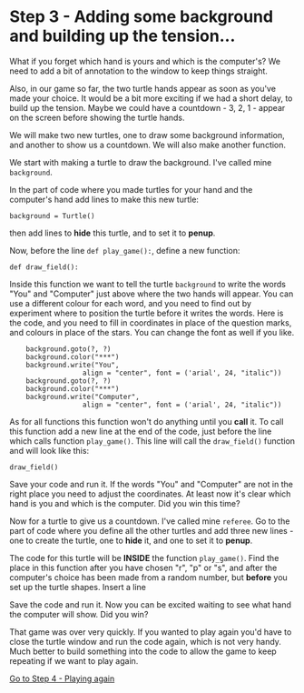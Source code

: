 # Step 3 - Adding some background and building up the tension...

What if you forget which hand is yours and which is the computer's? We need to add a bit of annotation to the window to keep things straight.

Also, in our game so far, the two turtle hands appear as soon as you've made your choice. It would be a bit more exciting if we had a short delay, to build up the tension. Maybe we could have a countdown - 3, 2, 1 - appear on the screen before showing the turtle hands.

We will make two new turtles, one to draw some background information, and another to show us a countdown. We will also make another function.

We start with making a turtle to draw the background. I've called mine ```background```.

In the part of code where you made turtles for your hand and the computer's hand add lines to make this new turtle:
```
background = Turtle()
```
then add lines to **hide** this turtle, and to set it to **penup**.

Now, before the line ```def play_game():```, define a new function:
```
def draw_field():
```
Inside this function we want to tell the turtle ```background``` to write the words "You" and "Computer" just above where the two hands will appear. You can use a different colour for each word, and you need to find out by experiment where to position the turtle before it writes the words. Here is the code, and you need to fill in coordinates in place of the question marks, and colours in place of the stars. You can change the font as well if you like.

```
    background.goto(?, ?)
    background.color("***")
    background.write("You",
                  align = "center", font = ('arial', 24, "italic"))
    background.goto(?, ?)
    background.color("***")
    background.write("Computer",
                  align = "center", font = ('arial', 24, "italic"))
```
As for all functions this function won't do anything until you **call** it. To call this function add a new line at the end of the code, just before the line which calls function ```play_game()```. This line will call the ```draw_field()``` function and will look like this:
```
draw_field()
```

Save your code and run it. If the words "You" and "Computer" are not in the right place you need to adjust the coordinates. At least now it's clear which hand is you and which is the computer. Did you win this time? 

Now for a turtle to give us a countdown. I've called mine ```referee```. Go to the part of code where you define all the other turtles and add three new lines - one to create the turtle, one to **hide** it, and one to set it to **penup**.

The code for this turtle will be **INSIDE** the function ```play_game()```. Find the place in this function after you have chosen "r", "p" or "s", and after the computer's choice has been made from a random number, but **before** you set up the turtle shapes. Insert a line 


Save the code and run it. Now you can be excited waiting to see what hand the computer will show. Did you win?

That game was over very quickly. If you wanted to play again you'd have to close the turtle window and run the code again, which is not very handy. Much better to build something into the code to allow the game to keep repeating if we want to play again.

[Go to Step 4 - Playing again](../Step4-Play-again)
